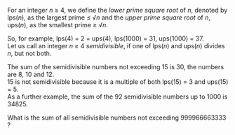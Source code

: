 <p>For an integer <var>n</var> ≥ 4, we define the <i>lower prime square root</i> of <var>n</var>, denoted by lps(<var>n</var>), as the largest prime ≤ √<var>n</var> and the <i>upper prime square root</i> of <var>n</var>, ups(<var>n</var>), as the smallest prime ≥ √<var>n</var>.</p>
<p>So, for example, lps(4) = 2 = ups(4), lps(1000) = 31, ups(1000) = 37.<br />
Let us call an integer <var>n</var> ≥ 4 <i>semidivisible</i>, if one of lps(<var>n</var>) and ups(<var>n</var>) divides <var>n</var>, but not both.</p>

<p>The sum of the semidivisible numbers not exceeding 15 is 30, the numbers are 8, 10 and 12.<br /> 15 is not semidivisible because it is a multiple of both lps(15) = 3 and ups(15) = 5.<br />
As a further example, the sum of the 92 semidivisible numbers up to 1000 is 34825.</p>

<p>What is the sum of all semidivisible numbers not exceeding 999966663333 ?</p>
